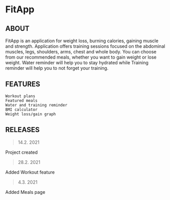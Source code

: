 # FitApp

## ABOUT
FitApp is an application for weight loss, burning calories, gaining muscle and strength. Application offers training sessions focused on the abdominal muscles, legs, shoulders, arms, chest and whole body. You can choose from our recommended meals, whether you want to gain weight or lose weight. Water reminder will help you to stay hydrated while Training reminder will help you to not forget your training.

## FEATURES
```
Workout plans
Featured meals
Water and training reminder
BMI calculator
Weight loss/gain graph
```
## RELEASES
> 14.2. 2021

Project created
>28.2. 2021

Added Workout feature
>4.3. 2021

Added Meals page

